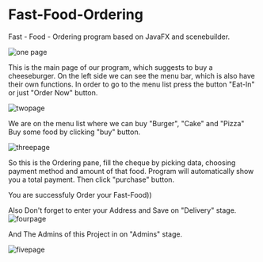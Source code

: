 # Fast-Food-Ordering
Fast - Food - Ordering program based on JavaFX and scenebuilder.

![one page](https://user-images.githubusercontent.com/73636880/117566328-e87e9880-b0d7-11eb-911f-355c8eb465e5.PNG)

This is the main page of our program, which suggests to buy a cheeseburger.
On the left side we can see the menu bar, which is also have their own functions.
In order to go to the menu list press the button "Eat-In" or just "Order Now" button.

![twopage](https://user-images.githubusercontent.com/73636880/117566484-9f7b1400-b0d8-11eb-8b99-d54d543c943f.PNG)

We are on the menu list where we can buy "Burger", "Cake" and "Pizza"
Buy some food by clicking "buy" button.

![threepage](https://user-images.githubusercontent.com/73636880/117566584-465fb000-b0d9-11eb-91d9-27105474e85b.PNG)

So this is the Ordering pane, fill the cheque by picking data, choosing payment method and amount of that food.
Program will automatically show you a total payment.
Then click "purchase" button.

You are successfuly Order your Fast-Food))

Also Don't forget to enter your Address and Save on "Delivery" stage. 
![fourpage](https://user-images.githubusercontent.com/73636880/117566757-62b01c80-b0da-11eb-928b-5dc4849f9d78.PNG)

And The Admins of this Project in on "Admins" stage.

![fivepage](https://user-images.githubusercontent.com/73636880/117567135-72c8fb80-b0dc-11eb-8e18-1a59b1908de3.PNG)





